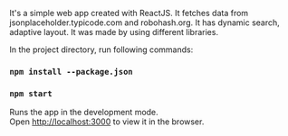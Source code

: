 It's a simple web app created with ReactJS. It fetches data from jsonplaceholder.typicode.com and robohash.org.
It has dynamic search, adaptive layout. It was made by using different libraries.



In the project directory, run following commands:

### `npm install --package.json`
### `npm start`

Runs the app in the development mode.<br />
Open [http://localhost:3000](http://localhost:3000) to view it in the browser.

